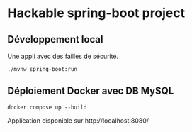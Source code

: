 # Hackable spring-boot project

## Développement local

Une appli avec des failles de sécurité.

```
./mvnw spring-boot:run
```

## Déploiement Docker avec DB MySQL

```
docker compose up --build
```

Application disponible sur http://localhost:8080/
